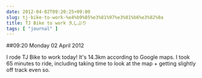 ```yaml
---
date: 2012-04-02T09:20:25+09:00
slug: tj-bike-to-work-%e4%b9%85%e3%81%97%e3%81%b6%e3%82%8a
title: TJ Bike to work 久しぶり
tags: [ "journal" ]
---
```


##09:20 Monday 02 April 2012

I rode TJ Bike to work today!  It's 14.3km according to Google maps.  I took 65 minutes to ride, including taking time to look at the map + getting slightly off track even so.
